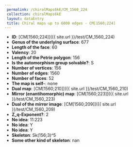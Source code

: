 ```yaml
--- 
 permalink: /chiralMaps6kE/CM_1560_224 
 collection: chiralMaps6kE
 layout: dataEntry
 title: Chiral maps up to 6000 edges - CM[1560;224]
---
```


- **ID**: [CM[1560;224]]({{ site.url }}/test/CM_1560_224)
- **Genus of the underlying surface**: 677
- **Length of the face**: 60
- **Valency**: 20
- **Length of the Petrie polygon**: 156
- **Is the automorphism group solvable?**: S
- **Number of vertices**: 156
- **Number of edges**: 1560
- **Number of faces**: 52
- **The map is self-**: none
- **Dual map**: [CM[1560;210]]({{ site.url }}/test/CM_1560_210)
- **Mirror (enantihomorphic) map**: [CM[1560;223]]({{ site.url }}/test/CM_1560_223)
- **Dual of the mirror image**: [CM[1560;209]]({{ site.url }}/test/CM_1560_209)
- **Z_q-Exponent?**: 2
- **No idea**:  11:223
- **No idea**: Y
- **No idea**: Y
- **Skeleton**: Sk(156;3)^5
- **Some other kind of skeleton**: nan

